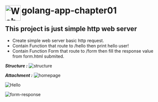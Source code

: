 # <img align="left" width="50" alt="Web Server" src="https://cdn-icons-png.flaticon.com/128/2333/2333057.png"> golang-app-chapter01

## This project is just simple http web server

- Create simple web server basic http request.
- Contain Function that route to /hello then print hello user!
- Contain Function Form that route to /form then fill the response value from form.html submited.

**_Structure :_**
![structure](https://user-images.githubusercontent.com/38809579/193408477-6f444877-dc4c-471a-8471-c673d9d74589.png)

**_Attachment :_**
![homepage](https://user-images.githubusercontent.com/38809579/193402916-a58c027b-9189-488d-986d-24c5d16eaeaa.png)

![Hello](https://user-images.githubusercontent.com/38809579/193402917-0d80ab87-8523-41de-88ae-79dfe1880f29.png)

![form-response](https://user-images.githubusercontent.com/38809579/193402913-3fa48eca-db57-4ef6-89bd-e58143e518b2.png)
